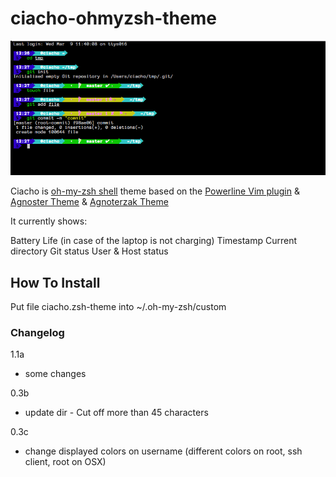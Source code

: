 # ciacho-ohmyzsh-theme


<p align=center>
	<img src="./ciacho-zsh-theme.png" alt="Ciacho ZSH THEME" />
</p>


Ciacho is [oh-my-zsh shell](https://github.com/robbyrussell/oh-my-zsh) theme based on the [Powerline Vim plugin](https://github.com/Lokaltog/vim-powerline) & [Agnoster Theme](https://gist.github.com/agnoster/3712874) & [Agnoterzak Theme](https://github.com/zakaziko99/agnosterzak-ohmyzsh-theme)


It currently shows:

Battery Life (in case of the laptop is not charging)
Timestamp
Current directory
Git status
User & Host status

## How To Install

Put file ciacho.zsh-theme into ~/.oh-my-zsh/custom
 

### Changelog

1.1a 
 - some changes

0.3b
 - update dir - Cut off more than 45 characters

0.3c
 - change displayed colors on username (different colors on root, ssh
   client, root on OSX)

